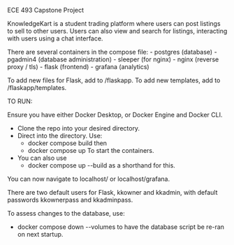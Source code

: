 ECE 493 Capstone Project

KnowledgeKart is a student trading platform where users can post listings to sell to other users. Users can also view and search for listings, interacting with users using a chat interface.

There are several containers in the compose file:
    - postgres (database)
    - pgadmin4 (database administration)
    - sleeper (for nginx)
    - nginx (reverse proxy / tls)
    - flask (frontend)
    - grafana (analytics)

To add new files for Flask, add to /flaskapp. To add new templates, add to /flaskapp/templates.

TO RUN:

Ensure you have either Docker Desktop, or Docker Engine and Docker CLI.

- Clone the repo into your desired directory. 
- Direct into the directory. Use:
    - docker compose build
    then
    - docker compose up
  To start the containers.
- You can also use
    - docker compose up --build
  as a shorthand for this.

You can now navigate to localhost/ or localhost/grafana.

There are two default users for Flask, kkowner and kkadmin, with default passwords kkownerpass and kkadminpass.

To assess changes to the database, use:
- docker compose down --volumes
to have the database script be re-ran on next startup.
